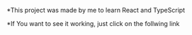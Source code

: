 *This project was made by me to learn React and TypeScript

*If You want to see it working, just click on the follwing link 